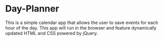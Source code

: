# Day-Planner
This is a simple calendar app that allows the user to save events for each hour of the day. This app will run in the browser and feature dynamically updated HTML and CSS powered by jQuery.
